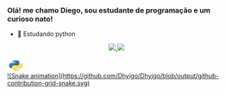 ### Olá! me chamo Diego, sou estudante de programação e um curioso nato!


- 🌱 Estudando python

<div align="center">
  <a href="https://github.com/Dhyigo">
  <img height="180em" src="https://github-readme-stats.vercel.app/api?username=Dhyigo&show_icons=true&theme=dark&include_all_commits=true&count_private=true&title_color=true"/>
  <img height="180em" src="https://github-readme-stats.vercel.app/api/top-langs/?username=Dhyigo&layout=compact&langs_count=7&theme=dark&title_color=red"/>
</div>
  
<div style="display: inline_block"><br>
  <img align="center" alt="Rafa-Python" height="30" width="40" src="https://raw.githubusercontent.com/devicons/devicon/master/icons/python/python-original.svg">
</div>
![Snake animation](https://github.com/Dhyigo/Dhyigo/blob/output/github-contribution-grid-snake.svg)
